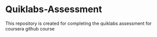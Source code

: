 # Quiklabs-Assessment
This repository is created for completing the quiklabs assessment for coursera github course
